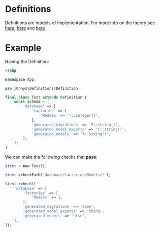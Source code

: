# Definitions

Definitions are models of implementation. For more info on the theory see [here](), [here]() and [here]()

# Example

Having the Definition:
```php
<?php

namespace App;

use j0hnys\Definitions\Definition;

final class Test extends Definition {
    const schema = [
        'database' => [
            'factories' => [
                'Models' => 'T::integer()',
            ],
            'generated_migrations' => 'T::string()',
            'generated_model_exports' => 'T::string()',
            'generated_models' => 'T::string()',
        ],
    ];
}
```

We can make the following checks that **pass**:

```php
$test = new Test();

$test->checkPath('database/factories/Models/*');

$test->check([
    'database' => [
        'factories' => [
            'Models' => 1,
        ],
        'generated_migrations' => 'some',
        'generated_model_exports' => 'thing',
        'generated_models' => 'else',
    ],
]);
```